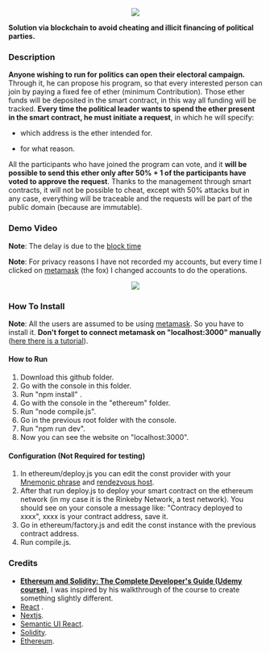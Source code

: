 
<p align="center"> 
  <img src ="https://ferrara.link/img/Blockchain-political-election/logo.png" />
</p>

**Solution via blockchain to avoid cheating and illicit financing of political parties.**

### Description

**Anyone wishing to run for politics can open their electoral campaign.**
Through it, he can propose his program, so that every interested person can join by paying a fixed fee of ether (minimum Contribution).
Those ether funds will be deposited in the smart contract, in this way all funding will be tracked.
**Every time the political leader wants to spend the ether present in the smart contract, he must initiate a request**, in which he will specify:

- which address is the ether intended for.

- for what reason.

All the participants who have joined the program can vote, and it **will be possible to send this ether only after 50% + 1 of the participants have voted to approve the request**.
Thanks to the management through smart contracts, it will not be possible to cheat, except with 50% attacks but in any case, everything will be traceable and the requests will be part of the public domain (because are immutable).



### Demo Video

**Note**: The delay is due to the [block time](https://www.investopedia.com/terms/b/block-time-cryptocurrency.asp) 

**Note**: For privacy reasons I have not recorded my accounts, but every time I clicked on [metamask](https://metamask.io/) (the fox) I changed accounts to do the operations.

<p align="center">
    <a href="https://ferrara.link/img/Blockchain-political-election/video-blockchain.mp4"><img src="http://ferrara.link/img/p2pAuctionMechanism2020/video.png"></a></p>

### How To Install

**Note**: All the users are assumed to be using [metamask](https://metamask.io/). So you have to install it. **Don't forget to connect metamask on "localhost:3000" manually** ([here there is a tutorial](https://www.saturn.network/blog/metamask-approve-connections-guide/)).

#### How to Run

1. Download this github folder.
2. Go with the console in this folder.
3. Run "npm install" .
4. Go with the console in the "ethereum" folder.
5. Run "node compile.js".
6. Go in the previous root folder with the console.
7. Run "npm run dev".
8. Now you can see the website on "localhost:3000".

#### Configuration (Not Required for testing)

1. In ethereum/deploy.js you can edit the const provider with your [Mnemonic phrase](https://en.bitcoinwiki.org/wiki/Mnemonic_phrase) and [rendezvous host](https://en.wikipedia.org/wiki/Bootstrapping_node).
2. After that run deploy.js to deploy your smart contract on the ethereum network (in my case it is the Rinkeby Network, a test network). You should see on your console a message like: "Contracy deployed to xxxx", xxxx is your contract address, save it.
3. Go in ethereum/factory.js and edit the const instance with the previous contract address.
4. Run compile.js.

### Credits

- [**Ethereum and Solidity: The Complete Developer's Guide (Udemy course)**](https://www.udemy.com/course/ethereum-and-solidity-the-complete-developers-guide/), I was inspired by his walkthrough of the course to create something slightly different.
- [React](https://it.reactjs.org/) .
- [Nextjs](https://nextjs.org/).
- [Semantic UI React](https://react.semantic-ui.com/).
- [Solidity](https://github.com/ethereum/solidity).
- [Ethereum](https://ethereum.org/it/).

